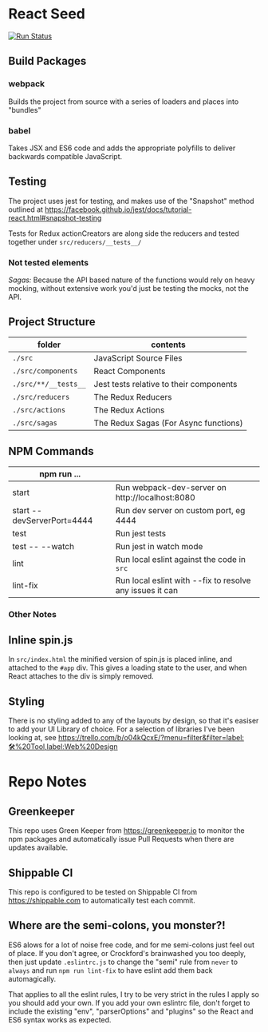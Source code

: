 # React Seed

[![Run Status](https://api.shippable.com/projects/57d043eb0630640f004d4dcc/badge?branch=master)](https://app.shippable.com/projects/57d043eb0630640f004d4dcc)

## Build Packages

### webpack
Builds the project from source with a series of loaders and places into "bundles"

### babel
Takes JSX and ES6 code and adds the appropriate polyfills to deliver backwards
compatible JavaScript.

## Testing

The project uses jest for testing, and makes use of the "Snapshot" method outlined at https://facebook.github.io/jest/docs/tutorial-react.html#snapshot-testing

Tests for Redux actionCreators are along side the reducers and tested together under `src/reducers/__tests__/`

### Not tested elements
*Sagas:* Because the API based nature of the functions would rely on heavy mocking, without extensive work you'd just be testing the mocks, not the API.


## Project Structure

| folder               | contents                                              |
|----------------------|-------------------------------------------------------|
| `./src`              | JavaScript Source Files                               |
| `./src/components`   | React Components                                      |
| `./src/**/__tests__` | Jest tests relative to their components               |
| `./src/reducers`     | The Redux Reducers                                    |
| `./src/actions`      | The Redux Actions                                     |
| `./src/sagas`        | The Redux Sagas (For Async functions)                 |

## NPM Commands

| npm run ...                |                                                            |
|----------------------------|----------------------------------------------------------- |
| start                      | Run webpack-dev-server on http://localhost:8080            |
| start --devServerPort=4444 | Run dev server on custom port, eg 4444                     |
| test                       | Run jest tests                                             |
| test -- --watch            | Run jest in watch mode                                     |
| lint                       | Run local eslint against the code in `src`                 |
| lint-fix                   | Run local eslint with --fix to resolve any issues it can   |

### Other Notes

## Inline spin.js

In `src/index.html` the minified version of spin.js is placed inline, and attached to the `#app` div.
This gives a loading state to the user, and when React attaches to the div is simply removed.

## Styling

There is no styling added to any of the layouts by design, so that it's easiser to add your UI Library of choice.
For a selection of libraries I've been looking at, see https://trello.com/b/o04kQcxE/?menu=filter&filter=label:🛠%20Tool,label:Web%20Design

# Repo Notes

## Greenkeeper
This repo uses Green Keeper from https://greenkeeper.io to monitor the npm packages and automatically issue Pull Requests when there are updates available.

## Shippable CI
This repo is configured to be tested on Shippable CI from https://shippable.com  to automatically test each commit.

## Where are the semi-colons, you monster?!
ES6 alows for a lot of noise free code, and for me semi-colons just feel out of place.
If you don't agree, or Crockford's brainwashed you too deeply, then just update `.eslintrc.js` to change the "semi" rule from `never` to `always` and run `npm run lint-fix` to have eslint add them back automagically.

That applies to all the eslint rules, I try to be very strict in the rules I apply so you should add your own. If you add your own eslintrc file, don't forget to include the existing "env", "parserOptions" and "plugins" so the React and ES6 syntax works as expected. 
